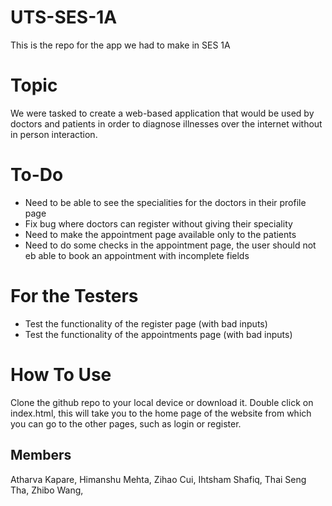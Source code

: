 # UTS-SES-1A
This is the repo for the app we had to make in SES 1A

# Topic
We were tasked to create a web-based application that would be used by doctors and patients in order to diagnose illnesses over the internet without in person interaction.

# To-Do
* Need to be able to see the specialities for the doctors in their profile page
* Fix bug where doctors can register without giving their speciality
* Need to make the appointment page available only to the patients
* Need to do some checks in the appointment page, the user should not eb able to book an appointment with incomplete fields

# For the Testers
* Test the functionality of the register page (with bad inputs)
* Test the functionality of the appointments page (with bad inputs)

# How To Use
Clone the github repo to your local device or download it. Double click on index.html, this will take you to the home page of the website from which you can go to the other pages, such as login or register. 

## Members
Atharva Kapare,
Himanshu Mehta,
Zihao Cui,
Ihtsham Shafiq,
Thai Seng Tha,
Zhibo Wang,
